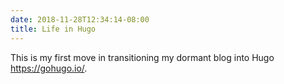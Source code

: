 ```yaml
---
date: 2018-11-28T12:34:14-08:00
title: Life in Hugo
---
```

This is my first move in transitioning my dormant blog into Hugo <https://gohugo.io/>.
